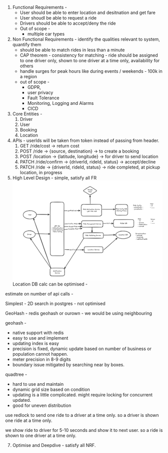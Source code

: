 

1. Functional Requirements -
    - User should be able to enter location and desitnation and get fare
    - User shoudl be able to request a ride
    - Drivers should be able to accept/deny the ride
    - Out of scope - 
        - multiple car types 
2. Non Functional Requirements - identify the qualities relevant to system, quantify them
    - should be able to match rides in less than a minute
    - CAP theorem - consistency for matching - ride should be assigned to one driver only, shown to one driver at a time only, availability for others
    - handle surges for peak hours like during events / weekends - 100k in a region
    - out of scope -
        - GDPR,
        - user privacy
        - Fault Tolerance
        - Monitoring, Logging and Alarms
        - CICD
3. Core Entities -
    1. Driver
    2. User
    3. Booking
    4. Location
4. APIs - userIds will be taken from token instead of passing from header.
   1. GET /ride/cost -> return cost
   2. POST /ride -> {source, destination} -> to create a booking 
   3. POST /location -> {latitude, longitude} -> for driver to send location
   4. PATCH /ride/confirm -> {driverId, rideId, status} -> accept/decline
   5. PATCH /ride -> {driverId, rideId, status} -> ride completed, at pickup location, in progress
5. High Level Design - simple, satisfy all FR
![img](https://github.com/iamfuckingsuhas/sysdesignnotes/blob/main/Assets/basicHldUber.png)
Location DB calc can be optimised -

estimate on number of api calls -

Simplest - 2D search in postgres - not optimised

GeoHash - redis geohash or ourown - we would be using neighbouring 

geohash - 
- native support with redis
- easy to use and implement
- updating index is easy 
- precision is fixed, dynamic update based on number of business or population cannot happen.
- meter precision in 8-9 digits
- boundary issue mitigated by searching near by boxes.


quadtree - 
- hard to use and maintain
- dynamic grid size based on condition
- updating is a little complicated. might require locking for concurrent updated.
- good for uneven distribution

use redlock to send one ride to a driver at a time only. so a driver is shown one ride at a time only.

we show ride to driver for 5-10 seconds and show it to next user. so a ride is shown to one driver at a time only.



7. Optimise and Deepdive - satisfy all NRF.
